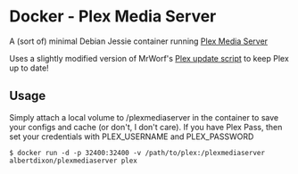 # Docker - Plex Media Server

A (sort of) minimal Debian Jessie container running [Plex Media Server](http://plex.tv)

Uses a slightly modified version of MrWorf's [Plex update script](https://github.com/mrworf/plexupdate) to keep Plex up to date!

## Usage

Simply attach a local volume to /plexmediaserver in the container to save your configs and cache (or don't, I don't care).
If you have Plex Pass, then set your credentials with PLEX_USERNAME and PLEX_PASSWORD 

```
$ docker run -d -p 32400:32400 -v /path/to/plex:/plexmediaserver albertdixon/plexmediaserver plex
```
